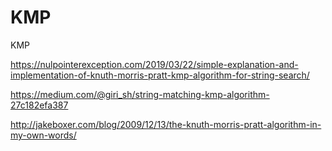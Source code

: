 # KMP
KMP


https://nulpointerexception.com/2019/03/22/simple-explanation-and-implementation-of-knuth-morris-pratt-kmp-algorithm-for-string-search/

https://medium.com/@giri_sh/string-matching-kmp-algorithm-27c182efa387


http://jakeboxer.com/blog/2009/12/13/the-knuth-morris-pratt-algorithm-in-my-own-words/
